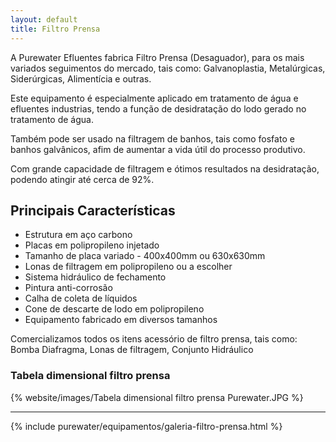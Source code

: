 ```yaml
---
layout: default
title: Filtro Prensa
---
```


A Purewater Efluentes fabrica Filtro Prensa (Desaguador), para os mais variados seguimentos do mercado, tais como: Galvanoplastia, Metalúrgicas, Siderúrgicas, Alimentícia e outras.

Este equipamento é especialmente aplicado em tratamento de água e efluentes industrias, tendo a função de desidratação do lodo gerado no tratamento de água.

Também pode ser usado na filtragem de banhos, tais como fosfato e banhos galvânicos, afim de aumentar a vida útil do processo produtivo.

Com grande capacidade de filtragem e ótimos resultados na desidratação, podendo atingir até cerca de 92%.

## Principais Características

- Estrutura em aço carbono
- Placas em polipropileno injetado
- Tamanho de placa variado - 400x400mm ou 630x630mm
- Lonas de filtragem em polipropileno ou a escolher
- Sistema hidráulico de fechamento
- Pintura anti-corrosão
- Calha de coleta de líquidos
- Cone de descarte de lodo em polipropileno
- Equipamento fabricado em diversos tamanhos

Comercializamos todos os itens acessório de filtro prensa, tais como: Bomba Diafragma, Lonas de filtragem, Conjunto Hidráulico

### Tabela dimensional filtro prensa

{% website/images/Tabela dimensional filtro prensa Purewater.JPG %}

---

{% include purewater/equipamentos/galeria-filtro-prensa.html %}

